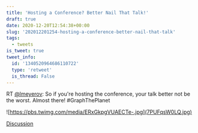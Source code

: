 ```yaml
---
title: 'Hosting a Conference? Better Nail That Talk!'
draft: true
date: 2020-12-20T12:54:38+00:00
slug: '202012201254-hosting-a-conference-better-nail-that-talk'
tags:
  - tweets
is_tweet: true
tweet_info:
  id: '1340520964686110722'
  type: 'retweet'
  is_thread: False
---
```




RT [@lmeyerov](https://x.com/lmeyerov): So if you're hosting the conference, your talk better not be the worst. Almost there! #GraphThePlanet 

![https://pbs.twimg.com/media/ERxGkpgVUAECTe-.jpg](7PUFqsW0LQ.jpg)

[Discussion](https://x.com/sytelus/status/1340520964686110722)
